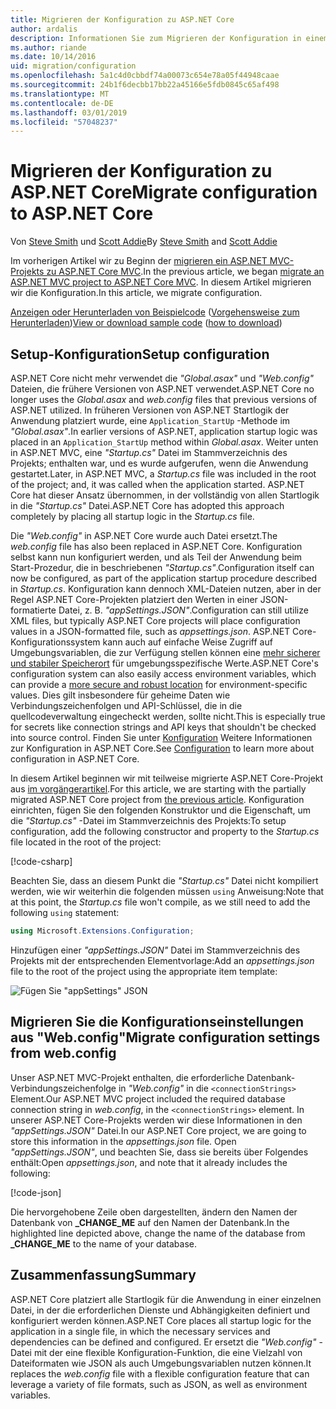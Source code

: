 ```yaml
---
title: Migrieren der Konfiguration zu ASP.NET Core
author: ardalis
description: Informationen Sie zum Migrieren der Konfiguration in einem ASP.NET MVC-Projekt zu einem ASP.NET Core MVC-Projekt.
ms.author: riande
ms.date: 10/14/2016
uid: migration/configuration
ms.openlocfilehash: 5a1c4d0cbbdf74a00073c654e78a05f44948caae
ms.sourcegitcommit: 24b1f6decbb17bb22a45166e5fdb0845c65af498
ms.translationtype: MT
ms.contentlocale: de-DE
ms.lasthandoff: 03/01/2019
ms.locfileid: "57048237"
---
```

# <a name="migrate-configuration-to-aspnet-core"></a><span data-ttu-id="43cf7-103">Migrieren der Konfiguration zu ASP.NET Core</span><span class="sxs-lookup"><span data-stu-id="43cf7-103">Migrate configuration to ASP.NET Core</span></span>

<span data-ttu-id="43cf7-104">Von [Steve Smith](https://ardalis.com/) und [Scott Addie](https://scottaddie.com)</span><span class="sxs-lookup"><span data-stu-id="43cf7-104">By [Steve Smith](https://ardalis.com/) and [Scott Addie](https://scottaddie.com)</span></span>

<span data-ttu-id="43cf7-105">Im vorherigen Artikel wir zu Beginn der [migrieren ein ASP.NET MVC-Projekts zu ASP.NET Core MVC](xref:migration/mvc).</span><span class="sxs-lookup"><span data-stu-id="43cf7-105">In the previous article, we began [migrate an ASP.NET MVC project to ASP.NET Core MVC](xref:migration/mvc).</span></span> <span data-ttu-id="43cf7-106">In diesem Artikel migrieren wir die Konfiguration.</span><span class="sxs-lookup"><span data-stu-id="43cf7-106">In this article, we migrate configuration.</span></span>

<span data-ttu-id="43cf7-107">[Anzeigen oder Herunterladen von Beispielcode](https://github.com/aspnet/Docs/tree/master/aspnetcore/migration/configuration/samples) ([Vorgehensweise zum Herunterladen](xref:index#how-to-download-a-sample))</span><span class="sxs-lookup"><span data-stu-id="43cf7-107">[View or download sample code](https://github.com/aspnet/Docs/tree/master/aspnetcore/migration/configuration/samples) ([how to download](xref:index#how-to-download-a-sample))</span></span>

## <a name="setup-configuration"></a><span data-ttu-id="43cf7-108">Setup-Konfiguration</span><span class="sxs-lookup"><span data-stu-id="43cf7-108">Setup configuration</span></span>

<span data-ttu-id="43cf7-109">ASP.NET Core nicht mehr verwendet die *"Global.asax"* und *"Web.config"* Dateien, die frühere Versionen von ASP.NET verwendet.</span><span class="sxs-lookup"><span data-stu-id="43cf7-109">ASP.NET Core no longer uses the *Global.asax* and *web.config* files that previous versions of ASP.NET utilized.</span></span> <span data-ttu-id="43cf7-110">In früheren Versionen von ASP.NET Startlogik der Anwendung platziert wurde, eine `Application_StartUp` -Methode im *"Global.asax"*.</span><span class="sxs-lookup"><span data-stu-id="43cf7-110">In earlier versions of ASP.NET, application startup logic was placed in an `Application_StartUp` method within *Global.asax*.</span></span> <span data-ttu-id="43cf7-111">Weiter unten in ASP.NET MVC, eine *"Startup.cs"* Datei im Stammverzeichnis des Projekts; enthalten war, und es wurde aufgerufen, wenn die Anwendung gestartet.</span><span class="sxs-lookup"><span data-stu-id="43cf7-111">Later, in ASP.NET MVC, a *Startup.cs* file was included in the root of the project; and, it was called when the application started.</span></span> <span data-ttu-id="43cf7-112">ASP.NET Core hat dieser Ansatz übernommen, in der vollständig von allen Startlogik in die *"Startup.cs"* Datei.</span><span class="sxs-lookup"><span data-stu-id="43cf7-112">ASP.NET Core has adopted this approach completely by placing all startup logic in the *Startup.cs* file.</span></span>

<span data-ttu-id="43cf7-113">Die *"Web.config"* in ASP.NET Core wurde auch Datei ersetzt.</span><span class="sxs-lookup"><span data-stu-id="43cf7-113">The *web.config* file has also been replaced in ASP.NET Core.</span></span> <span data-ttu-id="43cf7-114">Konfiguration selbst kann nun konfiguriert werden, und als Teil der Anwendung beim Start-Prozedur, die in beschriebenen *"Startup.cs"*.</span><span class="sxs-lookup"><span data-stu-id="43cf7-114">Configuration itself can now be configured, as part of the application startup procedure described in *Startup.cs*.</span></span> <span data-ttu-id="43cf7-115">Konfiguration kann dennoch XML-Dateien nutzen, aber in der Regel ASP.NET Core-Projekten platziert den Werten in einer JSON-formatierte Datei, z. B. *"appSettings.JSON"*.</span><span class="sxs-lookup"><span data-stu-id="43cf7-115">Configuration can still utilize XML files, but typically ASP.NET Core projects will place configuration values in a JSON-formatted file, such as *appsettings.json*.</span></span> <span data-ttu-id="43cf7-116">ASP.NET Core-Konfigurationssystem kann auch auf einfache Weise Zugriff auf Umgebungsvariablen, die zur Verfügung stellen können eine [mehr sicherer und stabiler Speicherort](xref:security/app-secrets) für umgebungsspezifische Werte.</span><span class="sxs-lookup"><span data-stu-id="43cf7-116">ASP.NET Core's configuration system can also easily access environment variables, which can provide a [more secure and robust location](xref:security/app-secrets) for environment-specific values.</span></span> <span data-ttu-id="43cf7-117">Dies gilt insbesondere für geheime Daten wie Verbindungszeichenfolgen und API-Schlüssel, die in die quellcodeverwaltung eingecheckt werden, sollte nicht.</span><span class="sxs-lookup"><span data-stu-id="43cf7-117">This is especially true for secrets like connection strings and API keys that shouldn't be checked into source control.</span></span> <span data-ttu-id="43cf7-118">Finden Sie unter [Konfiguration](xref:fundamentals/configuration/index) Weitere Informationen zur Konfiguration in ASP.NET Core.</span><span class="sxs-lookup"><span data-stu-id="43cf7-118">See [Configuration](xref:fundamentals/configuration/index) to learn more about configuration in ASP.NET Core.</span></span>

<span data-ttu-id="43cf7-119">In diesem Artikel beginnen wir mit teilweise migrierte ASP.NET Core-Projekt aus [im vorgängerartikel](xref:migration/mvc).</span><span class="sxs-lookup"><span data-stu-id="43cf7-119">For this article, we are starting with the partially migrated ASP.NET Core project from [the previous article](xref:migration/mvc).</span></span> <span data-ttu-id="43cf7-120">Konfiguration einrichten, fügen Sie den folgenden Konstruktor und die Eigenschaft, um die *"Startup.cs"* -Datei im Stammverzeichnis des Projekts:</span><span class="sxs-lookup"><span data-stu-id="43cf7-120">To setup configuration, add the following constructor and property to the *Startup.cs* file located in the root of the project:</span></span>

[!code-csharp[](configuration/samples/WebApp1/src/WebApp1/Startup.cs?range=11-16)]

<span data-ttu-id="43cf7-121">Beachten Sie, dass an diesem Punkt die *"Startup.cs"* Datei nicht kompiliert werden, wie wir weiterhin die folgenden müssen `using` Anweisung:</span><span class="sxs-lookup"><span data-stu-id="43cf7-121">Note that at this point, the *Startup.cs* file won't compile, as we still need to add the following `using` statement:</span></span>

```csharp
using Microsoft.Extensions.Configuration;
```

<span data-ttu-id="43cf7-122">Hinzufügen einer *"appSettings.JSON"* Datei im Stammverzeichnis des Projekts mit der entsprechenden Elementvorlage:</span><span class="sxs-lookup"><span data-stu-id="43cf7-122">Add an *appsettings.json* file to the root of the project using the appropriate item template:</span></span>

![Fügen Sie "appSettings" JSON](configuration/_static/add-appsettings-json.png)

## <a name="migrate-configuration-settings-from-webconfig"></a><span data-ttu-id="43cf7-124">Migrieren Sie die Konfigurationseinstellungen aus "Web.config"</span><span class="sxs-lookup"><span data-stu-id="43cf7-124">Migrate configuration settings from web.config</span></span>

<span data-ttu-id="43cf7-125">Unser ASP.NET MVC-Projekt enthalten, die erforderliche Datenbank-Verbindungszeichenfolge in *"Web.config"* in die `<connectionStrings>` Element.</span><span class="sxs-lookup"><span data-stu-id="43cf7-125">Our ASP.NET MVC project included the required database connection string in *web.config*, in the `<connectionStrings>` element.</span></span> <span data-ttu-id="43cf7-126">In unserer ASP.NET Core-Projekts werden wir diese Informationen in den *"appSettings.JSON"* Datei.</span><span class="sxs-lookup"><span data-stu-id="43cf7-126">In our ASP.NET Core project, we are going to store this information in the *appsettings.json* file.</span></span> <span data-ttu-id="43cf7-127">Open *"appSettings.JSON"*, und beachten Sie, dass sie bereits über Folgendes enthält:</span><span class="sxs-lookup"><span data-stu-id="43cf7-127">Open *appsettings.json*, and note that it already includes the following:</span></span>

[!code-json[](../migration/configuration/samples/WebApp1/src/WebApp1/appsettings.json?highlight=4)]

<span data-ttu-id="43cf7-128">Die hervorgehobene Zeile oben dargestellten, ändern den Namen der Datenbank von **_CHANGE_ME** auf den Namen der Datenbank.</span><span class="sxs-lookup"><span data-stu-id="43cf7-128">In the highlighted line depicted above, change the name of the database from **_CHANGE_ME** to the name of your database.</span></span>

## <a name="summary"></a><span data-ttu-id="43cf7-129">Zusammenfassung</span><span class="sxs-lookup"><span data-stu-id="43cf7-129">Summary</span></span>

<span data-ttu-id="43cf7-130">ASP.NET Core platziert alle Startlogik für die Anwendung in einer einzelnen Datei, in der die erforderlichen Dienste und Abhängigkeiten definiert und konfiguriert werden können.</span><span class="sxs-lookup"><span data-stu-id="43cf7-130">ASP.NET Core places all startup logic for the application in a single file, in which the necessary services and dependencies can be defined and configured.</span></span> <span data-ttu-id="43cf7-131">Er ersetzt die *"Web.config"* -Datei mit der eine flexible Konfiguration-Funktion, die eine Vielzahl von Dateiformaten wie JSON als auch Umgebungsvariablen nutzen können.</span><span class="sxs-lookup"><span data-stu-id="43cf7-131">It replaces the *web.config* file with a flexible configuration feature that can leverage a variety of file formats, such as JSON, as well as environment variables.</span></span>
